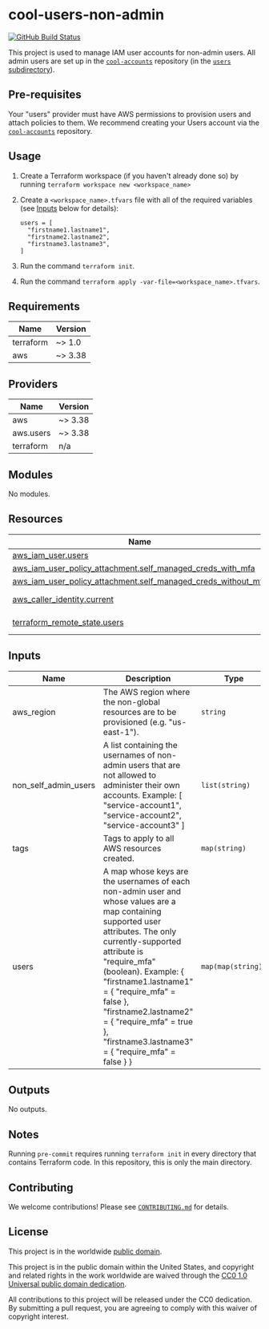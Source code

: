 # cool-users-non-admin #

[![GitHub Build Status](https://github.com/cisagov/cool-users-non-admin/workflows/build/badge.svg)](https://github.com/cisagov/cool-users-non-admin/actions)

This project is used to manage IAM user accounts for non-admin users.
All admin users are set up in the
[`cool-accounts`](https://github.com/cisagov/cool-accounts) repository
(in the [`users` subdirectory](https://github.com/cisagov/cool-accounts/users)).

## Pre-requisites ##

Your "users" provider must have AWS permissions to provision users and attach
policies to them.  We recommend creating your Users account via the
[`cool-accounts`](https://github.com/cisagov/cool-accounts) repository.

## Usage ##

1. Create a Terraform workspace (if you haven't already done so) by running
   `terraform workspace new <workspace_name>`
1. Create a `<workspace_name>.tfvars` file with all of the required
   variables (see [Inputs](#Inputs) below for details):

   ```hcl
   users = [
     "firstname1.lastname1",
     "firstname2.lastname2",
     "firstname3.lastname3",
   ]
   ```

1. Run the command `terraform init`.
1. Run the command `terraform apply
   -var-file=<workspace_name>.tfvars`.

## Requirements ##

| Name | Version |
|------|---------|
| terraform | ~> 1.0 |
| aws | ~> 3.38 |

## Providers ##

| Name | Version |
|------|---------|
| aws | ~> 3.38 |
| aws.users | ~> 3.38 |
| terraform | n/a |

## Modules ##

No modules.

## Resources ##

| Name | Type |
|------|------|
| [aws_iam_user.users](https://registry.terraform.io/providers/hashicorp/aws/latest/docs/resources/iam_user) | resource |
| [aws_iam_user_policy_attachment.self_managed_creds_with_mfa](https://registry.terraform.io/providers/hashicorp/aws/latest/docs/resources/iam_user_policy_attachment) | resource |
| [aws_iam_user_policy_attachment.self_managed_creds_without_mfa](https://registry.terraform.io/providers/hashicorp/aws/latest/docs/resources/iam_user_policy_attachment) | resource |
| [aws_caller_identity.current](https://registry.terraform.io/providers/hashicorp/aws/latest/docs/data-sources/caller_identity) | data source |
| [terraform_remote_state.users](https://registry.terraform.io/providers/hashicorp/terraform/latest/docs/data-sources/remote_state) | data source |

## Inputs ##

| Name | Description | Type | Default | Required |
|------|-------------|------|---------|:--------:|
| aws\_region | The AWS region where the non-global resources are to be provisioned (e.g. "us-east-1"). | `string` | `"us-east-1"` | no |
| non\_self\_admin\_users | A list containing the usernames of non-admin users that are not allowed to administer their own accounts.  Example: [ "service-account1", "service-account2", "service-account3" ] | `list(string)` | `[]` | no |
| tags | Tags to apply to all AWS resources created. | `map(string)` | `{}` | no |
| users | A map whose keys are the usernames of each non-admin user and whose values are a map containing supported user attributes.  The only currently-supported attribute is "require\_mfa" (boolean).  Example: { "firstname1.lastname1" = { "require\_mfa" = false }, "firstname2.lastname2" = { "require\_mfa" = true }, "firstname3.lastname3" = { "require\_mfa" = false } } | `map(map(string))` | n/a | yes |

## Outputs ##

No outputs.

## Notes ##

Running `pre-commit` requires running `terraform init` in every directory that
contains Terraform code. In this repository, this is only the main directory.

## Contributing ##

We welcome contributions!  Please see [`CONTRIBUTING.md`](CONTRIBUTING.md) for
details.

## License ##

This project is in the worldwide [public domain](LICENSE).

This project is in the public domain within the United States, and
copyright and related rights in the work worldwide are waived through
the [CC0 1.0 Universal public domain
dedication](https://creativecommons.org/publicdomain/zero/1.0/).

All contributions to this project will be released under the CC0
dedication. By submitting a pull request, you are agreeing to comply
with this waiver of copyright interest.

